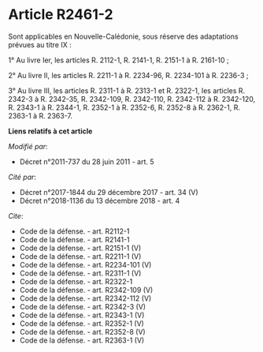 # Article R2461-2

Sont applicables en Nouvelle-Calédonie, sous réserve des adaptations prévues au titre IX : 

1° Au livre Ier, les articles R. 2112-1, R. 2141-1, R. 2151-1 à R. 2161-10 ; 

2° Au livre II, les articles R. 2211-1 à R. 2234-96, R. 2234-101 à R. 2236-3 ; 

3° Au livre III, les articles R. 2311-1 à R. 2313-1 et R. 2322-1, les articles R. 2342-3 à R. 2342-35, R. 2342-109, R.
2342-110, R. 2342-112 à R. 2342-120, R. 2343-1 à R. 2344-1, R. 2352-1 à R. 2352-6, R. 2352-8 à R. 2362-1, R. 2363-1 à R.
2363-7.

**Liens relatifs à cet article**

_Modifié par_:

  - Décret n°2011-737 du 28 juin 2011 - art. 5

_Cité par_:

  - Décret n°2017-1844 du 29 décembre 2017 - art. 34 (V)
  - Décret n°2018-1136 du 13 décembre 2018 - art. 4

_Cite_:

  - Code de la défense. - art. R2112-1
  - Code de la défense. - art. R2141-1
  - Code de la défense. - art. R2151-1 (V)
  - Code de la défense. - art. R2211-1 (V)
  - Code de la défense. - art. R2234-101 (V)
  - Code de la défense. - art. R2311-1 (V)
  - Code de la défense. - art. R2322-1
  - Code de la défense. - art. R2342-109 (V)
  - Code de la défense. - art. R2342-112 (V)
  - Code de la défense. - art. R2342-3 (V)
  - Code de la défense. - art. R2343-1 (V)
  - Code de la défense. - art. R2352-1 (V)
  - Code de la défense. - art. R2352-8 (V)
  - Code de la défense. - art. R2363-1 (V)
